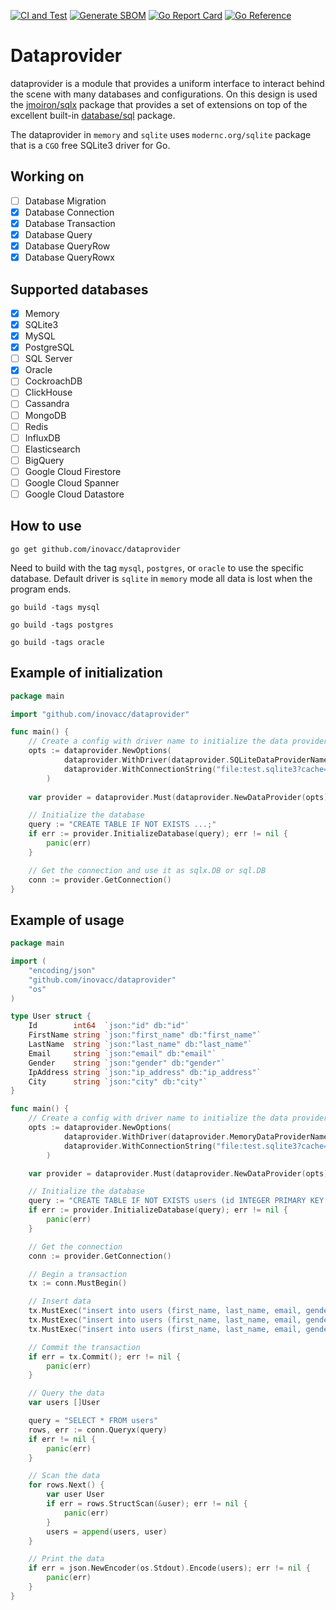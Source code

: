 [![CI and Test](https://github.com/inovacc/dataprovider/actions/workflows/ci.yml/badge.svg)](https://github.com/inovacc/dataprovider/actions/workflows/ci.yml)
[![Generate SBOM](https://github.com/inovacc/dataprovider/actions/workflows/sbom.yml/badge.svg)](https://github.com/inovacc/dataprovider/actions/workflows/sbom.yml)
[![Go Report Card](https://goreportcard.com/badge/github.com/inovacc/dataprovider)](https://goreportcard.com/report/github.com/inovacc/dataprovider)
[![Go Reference](https://pkg.go.dev/badge/github.com/inovacc/dataprovider.svg)](https://pkg.go.dev/github.com/inovacc/dataprovider)

# Dataprovider

dataprovider is a module that provides a uniform interface to interact behind the scene with many databases and configurations. 
On this design is used the [jmoiron/sqlx](https://github.com/jmoiron/sqlx) package that provides a set of extensions on top of
the excellent built-in [database/sql](https://pkg.go.dev/database/sql) package.

The dataprovider in `memory` and `sqlite` uses `modernc.org/sqlite` package that is a `CGO` free SQLite3 driver for Go.

## Working on

- [ ] Database Migration
- [x] Database Connection
- [x] Database Transaction
- [x] Database Query
- [x] Database QueryRow
- [x] Database QueryRowx

## Supported databases

- [x] Memory
- [x] SQLite3
- [x] MySQL
- [x] PostgreSQL
- [ ] SQL Server
- [x] Oracle
- [ ] CockroachDB
- [ ] ClickHouse
- [ ] Cassandra
- [ ] MongoDB
- [ ] Redis
- [ ] InfluxDB
- [ ] Elasticsearch
- [ ] BigQuery
- [ ] Google Cloud Firestore
- [ ] Google Cloud Spanner
- [ ] Google Cloud Datastore

## How to use

```shell
go get github.com/inovacc/dataprovider
```

Need to build with the tag `mysql`, `postgres`, or `oracle` to use the specific database. Default driver is `sqlite` in `memory` mode all data is lost when the program ends.

```shell
go build -tags mysql
```

```shell
go build -tags postgres
```

```shell
go build -tags oracle
```

## Example of initialization
```go
package main

import "github.com/inovacc/dataprovider"

func main() {
	// Create a config with driver name to initialize the data provider
	opts := dataprovider.NewOptions(
		    dataprovider.WithDriver(dataprovider.SQLiteDataProviderName), 
		    dataprovider.WithConnectionString("file:test.sqlite3?cache=shared"), 
		)
	
	var provider = dataprovider.Must(dataprovider.NewDataProvider(opts))

	// Initialize the database
	query := "CREATE TABLE IF NOT EXISTS ...;"
	if err := provider.InitializeDatabase(query); err != nil {
		panic(err)
	}

	// Get the connection and use it as sqlx.DB or sql.DB
	conn := provider.GetConnection()
}
```

## Example of usage

```go
package main

import (
	"encoding/json"
	"github.com/inovacc/dataprovider"
	"os"
)

type User struct {
	Id        int64  `json:"id" db:"id"`
	FirstName string `json:"first_name" db:"first_name"`
	LastName  string `json:"last_name" db:"last_name"`
	Email     string `json:"email" db:"email"`
	Gender    string `json:"gender" db:"gender"`
	IpAddress string `json:"ip_address" db:"ip_address"`
	City      string `json:"city" db:"city"`
}

func main() {
	// Create a config with driver name to initialize the data provider
	opts := dataprovider.NewOptions(
		    dataprovider.WithDriver(dataprovider.MemoryDataProviderName),
		    dataprovider.WithConnectionString("file:test.sqlite3?cache=shared"),
		)

	var provider = dataprovider.Must(dataprovider.NewDataProvider(opts))

	// Initialize the database
	query := "CREATE TABLE IF NOT EXISTS users (id INTEGER PRIMARY KEY AUTOINCREMENT, first_name TEXT, last_name TEXT, email TEXT, gender TEXT, ip_address TEXT, city TEXT);"
	if err := provider.InitializeDatabase(query); err != nil {
		panic(err)
	}

	// Get the connection
	conn := provider.GetConnection()

	// Begin a transaction
	tx := conn.MustBegin()

	// Insert data
	tx.MustExec("insert into users (first_name, last_name, email, gender, ip_address, city) values ('Marcus', 'Bengefield', 'mbengefield0@vistaprint.com', 'Male', '83.121.11.105', 'Miura');")
	tx.MustExec("insert into users (first_name, last_name, email, gender, ip_address, city) values ('Brandise', 'Mateuszczyk', 'bmateuszczyk1@vistaprint.com', 'Female', '131.187.209.233', 'Dalududalu');")
	tx.MustExec("insert into users (first_name, last_name, email, gender, ip_address, city) values ('Ray', 'Ginnaly', 'rginnaly2@merriam-webster.com', 'Male', '76.71.94.89', 'Al Baqāliţah');")

	// Commit the transaction
	if err = tx.Commit(); err != nil {
		panic(err)
	}

	// Query the data
	var users []User

	query = "SELECT * FROM users"
	rows, err := conn.Queryx(query)
	if err != nil {
		panic(err)
	}

	// Scan the data
	for rows.Next() {
		var user User
		if err = rows.StructScan(&user); err != nil {
			panic(err)
		}
		users = append(users, user)
	}

	// Print the data
	if err = json.NewEncoder(os.Stdout).Encode(users); err != nil {
		panic(err)
	}
}
```
